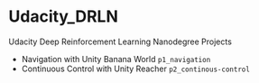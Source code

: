 # Udacity_DRLN
Udacity Deep Reinforcement Learning Nanodegree Projects

 - Navigation with Unity Banana World `p1_navigation`
 - Continuous Control with Unity Reacher `p2_continous-control`
